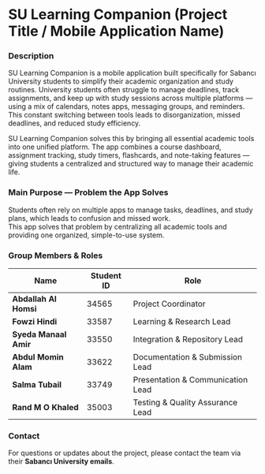 # SU Learning Companion (Project Title / Mobile Application Name)

### Description  
SU Learning Companion is a mobile application built specifically for Sabancı University students to simplify their academic organization and study routines.
University students often struggle to manage deadlines, track assignments, and keep up with study sessions across multiple platforms — using a mix of calendars, notes apps, messaging groups, and reminders. This constant switching between tools leads to disorganization, missed deadlines, and reduced study efficiency.

SU Learning Companion solves this by bringing all essential academic tools into one unified platform. The app combines a course dashboard, assignment tracking, study timers, flashcards, and note-taking features — giving students a centralized and structured way to manage their academic life.

### Main Purpose — Problem the App Solves  
Students often rely on multiple apps to manage tasks, deadlines, and study plans, which leads to confusion and missed work.  
This app solves that problem by centralizing all academic tools and providing one organized, simple-to-use system.

### Group Members & Roles  

| Name | Student ID | Role | 
|------|-------------|------|
| **Abdallah Al Homsi** | 34565 | Project Coordinator |
| **Fowzi Hindi** | 33587 | Learning & Research Lead |
| **Syeda Manaal Amir** | 33550 | Integration & Repository Lead  |
| **Abdul Momin Alam** | 33622 | Documentation & Submission Lead  |
| **Salma Tubail** | 33749 | Presentation & Communication Lead  |
| **Rand M O Khaled** | 35003 | Testing & Quality Assurance Lead  |

### Contact  
For questions or updates about the project, please contact the team via their **Sabancı University emails**.















